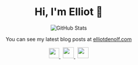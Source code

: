 <h1 align="center">Hi, I'm Elliot 👋</h1>

<p align="center">
  <img src="https://github-readme-stats.vercel.app/api?username=denolfe&show_icons=true&count_private=true&text_color=24292e&icon_color=24292e&title_color=24292e&hide_border=true&include_all_commits=true&hide_title=true" alt="GitHub Stats">
</p>

<p align="center">You can see my latest blog posts at <a href="http://elliotdenolf.com">elliotdenolf.com</p>

<p align="center">
  <a href="https://elliotdenolf.com">
    <img height="28" width="28" src="https://unpkg.com/simple-icons@v3/icons/rss.svg" />
  </a>
  &thinsp;
  <a href="https://www.linkedin.com/in/elliotdenolf">
    <img height="30" width="30" src="https://unpkg.com/simple-icons@v3/icons/linkedin.svg" />
  </a>
  &thinsp;
  <a href="http://twitter.com/elliothimself">
    <img height="30" width="30" src="https://unpkg.com/simple-icons@v3/icons/twitter.svg" />
  </a>
</p>